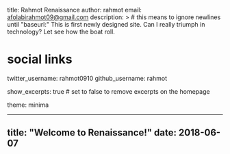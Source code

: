 title: Rahmot Renaissance 
author: rahmot
email: afolabirahmot09@gmail.com
description: > # this means to ignore newlines until "baseurl:"
  This is first newly designed site. Can I really triumph in technology?
  Let see how the boat roll.


# social links
twitter_username: rahmot0910
github_username:  rahmot

show_excerpts: true # set to false to remove excerpts on the homepage

theme: minima

---
title:  "Welcome to Renaissance!"
date:   2018-06-07
---
